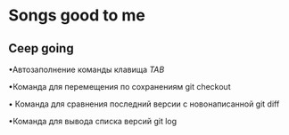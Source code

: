 # Songs good to me

## Ceep going
 
 •Автозаполнение команды клавища *TAB*
 
 •Команда для перемещения по сохранениям git checkout

• Команда для сравнения последний версии с новонаписанной git diff

 •Команда для вывода списка версий git log